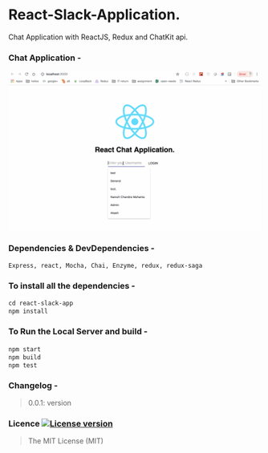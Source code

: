 # React-Slack-Application.
Chat Application with ReactJS, Redux and ChatKit api.

### Chat Application -
![alt text](react-chat-app.gif)

### Dependencies & DevDependencies -
```
Express, react, Mocha, Chai, Enzyme, redux, redux-saga
```

### To install all the dependencies -
```
cd react-slack-app
npm install
```

### To Run the Local Server and build -
```
npm start
npm build
npm test
```

### Changelog -
> 0.0.1: version

### Licence [![License version](http://img.shields.io/badge/License-MIT-red.svg)]()
> The MIT License (MIT)

